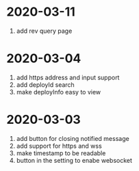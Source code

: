 # 2020-03-11
1. add rev query page

# 2020-03-04
1. add https address and input support
2. add deployId search
3. make deployInfo easy to view

# 2020-03-03
1. add button for closing notified message
2. add support for https and wss
3. make timestamp to be readable
4. button in the setting to enabe websocket 